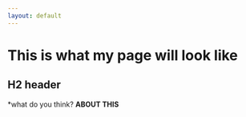 ```yaml
---
layout: default
---
```

# This is what my page will look like
## H2 header
*what do you think?
**ABOUT THIS**

